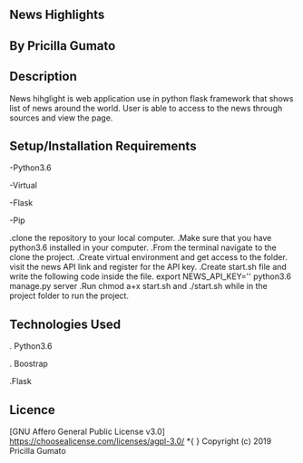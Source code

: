 ## News Highlights

## By Pricilla Gumato

## Description

News hihglight is web application use in python flask framework that shows list of news around the  world. User is able to access to the news through sources and view the page.

## Setup/Installation Requirements

-Python3.6

-Virtual

-Flask

-Pip

.clone the repository to your local computer.
.Make sure that you have python3.6 installed in your computer.
.From the terminal navigate to the  clone the project.
.Create virtual environment and get access to the folder.
visit the news API link and register for the API key.
.Create start.sh file and write the following code inside the file.
export NEWS_API_KEY='<YOUR-API-KEY>'
python3.6 manage.py server
.Run chmod a+x start.sh and ./start.sh while in the project folder to run the project.

## Technologies Used
. Python3.6

. Boostrap

.Flask

## Licence
[GNU Affero General Public License v3.0] https://choosealicense.com/licenses/agpl-3.0/ *{ } Copyright (c) 2019 Pricilla Gumato





